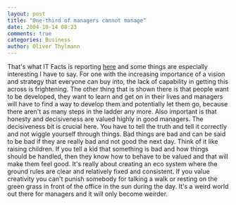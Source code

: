 ```yaml
---
layout: post
title: "One-third of managers cannot manage"
date: 2004-10-14 08:23
comments: true
categories: Business
author: Oliver Thylmann
---
```



That's what IT Facts is reporting [here](http://www.itfacts.biz/index.php?id=P1764) and some things are especially interesting I have to say. For one with the increasing importance of a vision and strategy that everyone can buy into, the lack of capability in getting this across is frightening. The other thing that is shown there is that people want to be developed, they want to learn and get on in their lives and managers will have to find a way to develop them and potentially let them go, because there aren't as many steps in the ladder any more. Also important is that honesty and decisiveness are valued highly in good managers. The decisiveness bit is crucial here. You have to tell the truth and tell it correctly and not wiggle yourself through things. Bad things are bad and can be said to be bad if they are really bad and not good the next day. Think of it like raising children. If you tell a kid that something is bad and how things should be handled, then they know how to behave to be valued and that will make them feel good. It's really about creating an eco system where the ground rules are clear and relatively fixed and consistent. If you value creativity you can't punish somebody for talking a walk or resting on the green grass in front of the office in the sun during the day. It's a weird world out there for managers and it will only become weirder.


